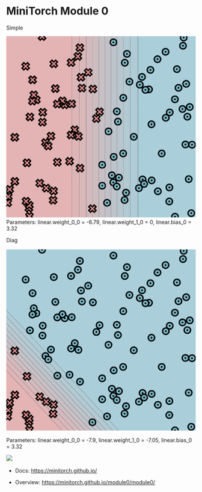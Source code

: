 # MiniTorch Module 0

Simple

![alt text](image.png)
Parameters:
linear.weight_0_0 = -6.79, linear.weight_1_0 = 0, linear.bias_0 = 3.32

Diag

![alt text](image-1.png)

Parameters:
linear.weight_0_0 = -7.9, linear.weight_1_0 = -7.05, linear.bias_0 = 3.32

<img src="https://minitorch.github.io/minitorch.svg" width="50%">

* Docs: https://minitorch.github.io/

* Overview: https://minitorch.github.io/module0/module0/